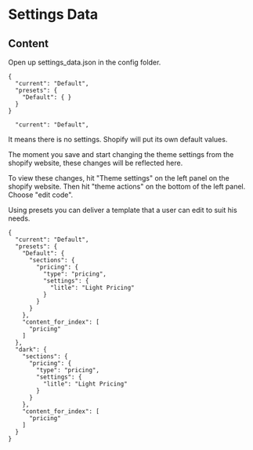 # Settings Data

## Content

Open up settings_data.json in the config folder. 

```
{
  "current": "Default",
  "presets": {
    "Default": { }
  }
}
```
```
  "current": "Default",
```
It means there is no settings. Shopify will put its own default values.  

The moment you save and start changing the theme settings from the shopify website, these changes will be reflected here.  

To view these changes, hit "Theme settings" on the left panel on the shopify website. Then hit "theme actions" on the bottom of the left panel. Choose "edit code".  

Using presets you can deliver a template that a user can edit to suit his needs. 
```
{
  "current": "Default",
  "presets": {
    "Default": {
      "sections": {
        "pricing": {
          "type": "pricing",
          "settings": {
            "litle": "Light Pricing"
          }
        }
      }
    },
    "content_for_index": [
      "pricing"
    ]
  },
  "dark": {
    "sections": {
      "pricing": {
        "type": "pricing",
        "settings": {
          "litle": "Light Pricing"
        }
      }
    },
    "content_for_index": [
      "pricing"
    ]
  }
}
```



